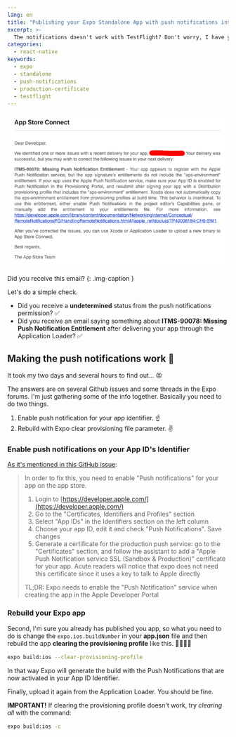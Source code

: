```yaml
---
lang: en
title: "Publishing your Expo Standalone App with push notifications into the App Store. The easy way... 😅"
excerpt: >-
  The notifications doesn't work with TestFlight? Don't worry, I have you covered
categories:
  - react-native
keywords:
  - expo
  - standalone
  - push-notifications
  - production-certificate
  - testflight
---
```


![Did you receive this email?](img/expo-standalone-push-notification.png)

Did you receive this email?
{: .img-caption }

Let's do a simple check.

- Did you receive a **undetermined** status from the push notifications permission? ✅
- Did you receive an email saying something about **ITMS-90078: Missing Push Notification Entitlement** after delivering your app through the Application Loader? ✅

## Making the push notifications work 📱

It took my two days and several hours to find out... 😡

The answers are on several Github issues and some threads in the Expo forums. I'm just gathering some of the info together. Basically you need to do two things.

1. Enable push notification for your app identifier. ☝️
1. Rebuild with Expo clear provisioning file parameter. ✌️

### Enable push notifications on your App ID's Identifier

[As it's mentioned in this GitHub issue](https://github.com/expo/turtle/issues/62#issuecomment-469528206):

> In order to fix this, you need to enable "Push notifications" for your app on the app store.
>
> 1. Login to [https://developer.apple.com/](https://developer.apple.com/)
> 1. Go to the "Certificates, Identifiers and Profiles" section
> 1. Select "App IDs" in the Identifiers section on the left column
> 1. Choose your app ID, edit it and check "Push Notifications". Save changes
> 1. Generate a certificate for the production push service: go to the "Certificates" section, and follow the assistant to add a "Apple Push Notification service SSL (Sandbox & Production)" certificate for your app. Acute readers will notice that expo does not need this certificate since it uses a key to talk to Apple directly
>
> TL;DR: Expo needs to enable the "Push Notification" service when creating the app in the Apple Developer Portal

### Rebuild your Expo app

Second, I'm sure you already has published you app, so what you need to do is change the `expo.ios.buildNumber` in your **app.json** file and then rebuild the app **clearing the provisioning profile** like this. 👨‍💻👩‍💻

```bash
expo build:ios --clear-provisioning-profile
```

In that way Expo will generate the build with the Push Notifications that are now activated in your App ID Identifier.

Finally, upload it again from the Application Loader. You should be fine.

**IMPORTANT!** If clearing the provisioning profile doesn't work, try *clearing all* with the command:

```bash
expo build:ios -c
```
